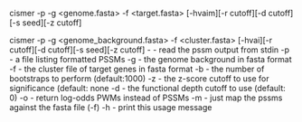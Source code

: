 cismer -p <pssms> -g <genome.fasta> -f <target.fasta> [-hvaim][-r cutoff][-d cutoff][-s seed][-z cutoff]

cismer -p <pssms> -g <genome_background.fasta> -f <cluster.fasta> [-hvai][-r cutoff][-d cutoff][-s seed][-z cutoff]
	-	- read the pssm output from stdin
	-p	- a file listing formatted PSSMs
	-g	- the genome background in fasta format
	-f	- the cluster file of target genes in fasta format
	-b	- the number of bootstraps to perform (default:1000)
	-z	- the z-score cutoff to use for significance (default: none
	-d	- the functional depth cutoff to use (default: 0)
	-o	- return log-odds PWMs instead of PSSMs
	-m	- just map the pssms against the fasta file (-f)
	-h	- print this usage message
